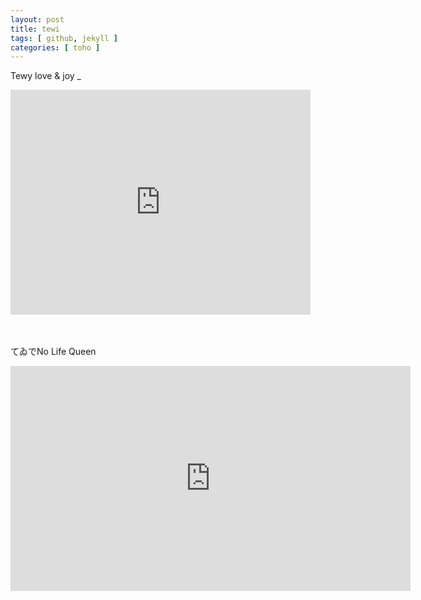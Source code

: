 ```yaml
---
layout: post
title: tewi
tags: [ github, jekyll ]
categories: [ toho ]
---
```


Tewy love & joy _ 

<iframe width="480" height="360" src="https://www.youtube.com/embed/r-duN9pRYD0" frameborder="0" allowfullscreen></iframe>

<br><br>
てゐでNo Life Queen

<iframe width="640" height="360" src="https://www.youtube.com/embed/Dp5Q93DKzI4" frameborder="0" allowfullscreen></iframe>
